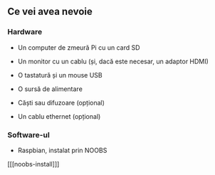 ## Ce vei avea nevoie

### Hardware

+ Un computer de zmeură Pi cu un card SD

+ Un monitor cu un cablu (și, dacă este necesar, un adaptor HDMI)

+ O tastatură și un mouse USB

+ O sursă de alimentare

+ Căști sau difuzoare (opțional)

+ Un cablu ethernet (opțional)

### Software-ul

+ Raspbian, instalat prin NOOBS

[[[noobs-install]]]